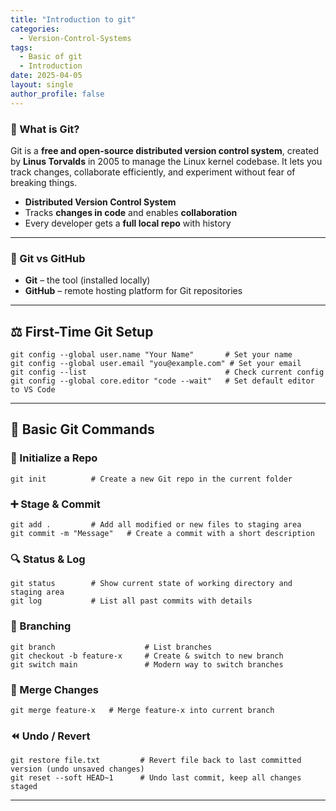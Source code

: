 ```yaml
---
title: "Introduction to git"
categories: 
  - Version-Control-Systems
tags: 
  - Basic of git
  - Introduction
date: 2025-04-05
layout: single
author_profile: false
---
```


### 📌 What is Git?
Git is a **free and open-source distributed version control system**, created by **Linus Torvalds** in 2005 to manage the Linux kernel codebase.
It lets you track changes, collaborate efficiently, and experiment without fear of breaking things.
- **Distributed Version Control System**
- Tracks **changes in code** and enables **collaboration**
- Every developer gets a **full local repo** with history

---

### 📂 Git vs GitHub
- **Git** – the tool (installed locally)
- **GitHub** – remote hosting platform for Git repositories

---

## ⚖️ First-Time Git Setup
```
git config --global user.name "Your Name"       # Set your name
git config --global user.email "you@example.com" # Set your email
git config --list                               # Check current config
git config --global core.editor "code --wait"   # Set default editor to VS Code
```

---

## 🔧 Basic Git Commands

### 📁 Initialize a Repo
```
git init          # Create a new Git repo in the current folder
```

### ➕ Stage & Commit
```
git add .         # Add all modified or new files to staging area
git commit -m "Message"   # Create a commit with a short description
```

### 🔍 Status & Log
```
git status        # Show current state of working directory and staging area
git log           # List all past commits with details
```

### 🔀 Branching
```
git branch                    # List branches
git checkout -b feature-x     # Create & switch to new branch
git switch main               # Modern way to switch branches
```

### 🔁 Merge Changes
```
git merge feature-x   # Merge feature-x into current branch
```

### ⏪ Undo / Revert
```
git restore file.txt         # Revert file back to last committed version (undo unsaved changes)
git reset --soft HEAD~1      # Undo last commit, keep all changes staged
```

---
